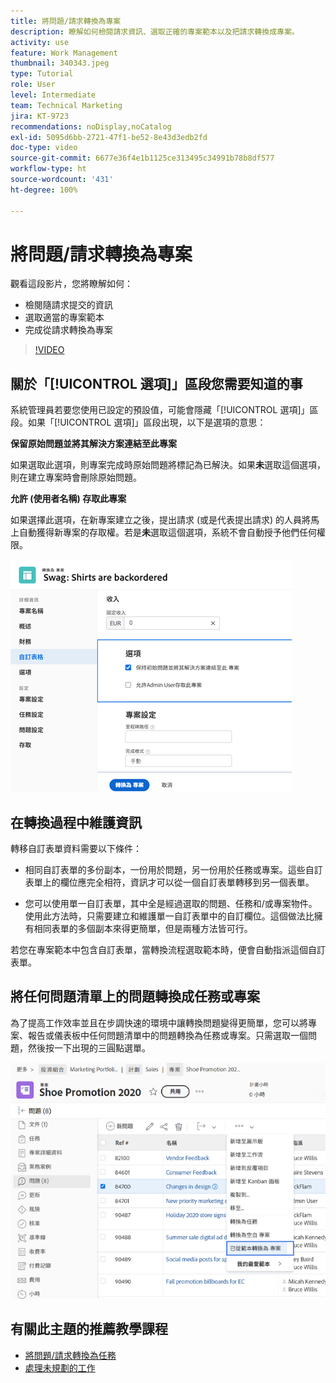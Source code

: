 ```yaml
---
title: 將問題/請求轉換為專案
description: 瞭解如何檢閱請求資訊、選取正確的專案範本以及把請求轉換成專案。
activity: use
feature: Work Management
thumbnail: 340343.jpeg
type: Tutorial
role: User
level: Intermediate
team: Technical Marketing
jira: KT-9723
recommendations: noDisplay,noCatalog
exl-id: 5095d6bb-2721-47f1-be52-8e43d3edb2fd
doc-type: video
source-git-commit: 6677e36f4e1b1125ce313495c34991b78b8df577
workflow-type: ht
source-wordcount: '431'
ht-degree: 100%

---
```


# 將問題/請求轉換為專案

觀看這段影片，您將瞭解如何：

* 檢閱隨請求提交的資訊
* 選取適當的專案範本
* 完成從請求轉換為專案

>[!VIDEO](https://video.tv.adobe.com/v/340343/?quality=12&learn=on)

## 關於「[!UICONTROL 選項]」區段您需要知道的事

系統管理員若要您使用已設定的預設值，可能會隱藏「[!UICONTROL 選項]」區段。如果「[!UICONTROL 選項]」區段出現，以下是選項的意思：

**保留原始問題並將其解決方案連結至此專案**

如果選取此選項，則專案完成時原始問題將標記為已解決。如果&#x200B;**未**&#x200B;選取這個選項，則在建立專案時會刪除原始問題。

**允許 (使用者名稱) 存取此專案**

如果選擇此選項，在新專案建立之後，提出請求 (或是代表提出請求) 的人員將馬上自動獲得新專案的存取權。若是&#x200B;**未**&#x200B;選取這個選項，系統不會自動授予他們任何權限。

![影像中顯示轉換選項的專案畫面](assets/conversion-options.png)


## 在轉換過程中維護資訊

轉移自訂表單資料需要以下條件：

* 相同自訂表單的多份副本，一份用於問題，另一份用於任務或專案。這些自訂表單上的欄位應完全相符，資訊才可以從一個自訂表單轉移到另一個表單。

* 您可以使用單一自訂表單，其中全是經過選取的問題、任務和/或專案物件。使用此方法時，只需要建立和維護單一自訂表單中的自訂欄位。這個做法比擁有相同表單的多個副本來得更簡單，但是兩種方法皆可行。

若您在專案範本中包含自訂表單，當轉換流程選取範本時，便會自動指派這個自訂表單。

## 將任何問題清單上的問題轉換成任務或專案

為了提高工作效率並且在步調快速的環境中讓轉換問題變得更簡單，您可以將專案、報告或儀表板中任何問題清單中的問題轉換為任務或專案。只需選取一個問題，然後按一下出現的三圓點選單。

![影像是顯示問題轉換選項的專案畫面](assets/convert-from-a-list.png)

## 有關此主題的推薦教學課程

* [將問題/請求轉換為任務](/help/manage-work/issues-requests/convert-issues-to-other-work-items.md)
* [處理未規劃的工作](/help/manage-work/issues-requests/handle-unplanned-work.md)

